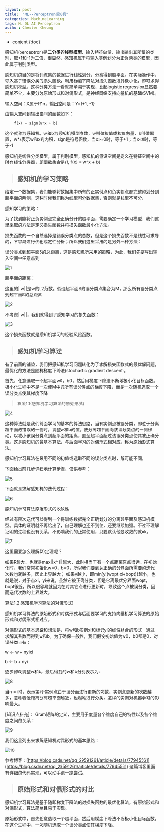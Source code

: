 ```yaml
---
layout: post
title:  "ML--Perceptron感知机"
categories: MachineLearning
tags: ML DL AI Perceptron
author: Chester Cheung
---
```


* content
{:toc}


感知机(perceptron)是**二分类的线型模型**，输入特征向量，输出输出其所属的类别，取+1和-1为二值，很显然，感知机属于将输入实例划分为正负两类的模型，因此属于判别类型。

感知机的目的是将训练集的数据进行线性划分，分离得到超平面。在实际操作中，导入基于错误分类的损失函数，利用梯度下降法对损失函数进行极小化，即可求得感知机模型。这种分类方法一看就简单易于实现，比起logistic regression显然要简单不少，主要分为原始形式和对偶形式，是神经网络支持向量机的基础(SVM)。


输入空间：X属于R^n，输出空间是：Y={+1, -1}

由输入空间到输出空间的函数如下：

```php
	f(x) = sign(w*x + b)
```








这个就称为感知机，w和b为感知机模型参数，w叫做权值或权值向量，b叫做偏置，w*x表示w和x的内积，sign是符号函数，当x>=0时，等于+1；当x<0时，等于-1


感知机是线性分类模型，属于判别模型，感知机的假设空间是定义在特征空间中的所有线性分类器，即函数集合是{f, f(x) = w*x + b}



> ## 感知机的学习策略


给定一个数据集，我们能够将数据集中所有的正实例点和负实例点都完整的划分到超平面的两侧，这种时候我们称为线型可分数据集，否则就是线型不可分。



感知学习的策略：


为了找到能将正负实例点完全正确分开的超平面，需要确定一个学习模型，我们这里采取的方法是定义损失函数并将损失函数最小化方法。



损失函数的一个自然选择是错误分类点的总数，但是这个损失函数不是线性可求导的，不容易进行优化或定性分析；所以我们这里采用的是另外一种方法：



误分类点到超平面S的总距离，这是感知机所采用的策略，为此，我们先要写出输入空间中任意点到

![1](https://img-blog.csdnimg.cn/20190524160043431.png)

超平面的距离：

这里的||w||是w的L2范数。假设超平面S的误分类点集合为M，那么所有误分类点到超平面S的总距离

![2](https://img-blog.csdnimg.cn/20190524160421868.png)

不考虑||w||，我们就得到了感知学习的损失函数：

![3](https://img-blog.csdnimg.cn/20190524160620310.png?x-oss-process=image/watermark,type_ZmFuZ3poZW5naGVpdGk,shadow_10,text_aHR0cHM6Ly9ibG9nLmNzZG4ubmV0L3dlaXhpbl80NDM5MDE0NQ==,size_16,color_FFFFFF,t_70)

这个损失函数就是感知机学习的经验风险函数。



> ## 感知机学习算法


有了前面的铺垫，我们把感知机学习问题转化为了求解损失函数式的最优解问题，最优化的方法是随机梯度下降法(stochastic gradient descent)。



首先，任意选取一个超平面w0，b0，然后用梯度下降法不断地极小化目标函数。极小化过程中不是一次使M中的所有误分类点的梯度下降，而是一次随机选取一个误分类点使其梯度下降



> 算法1.1(感知机学习算法的原始形式)



![4](https://img-blog.csdnimg.cn/20190524161825478.png?x-oss-process=image/watermark,type_ZmFuZ3poZW5naGVpdGk,shadow_10,text_aHR0cHM6Ly9ibG9nLmNzZG4ubmV0L3dlaXhpbl80NDM5MDE0NQ==,size_16,color_FFFFFF,t_70)

这种算法就是我们前面学习的基本的算法思路，当有实例点被误分类，即位于分离超平面的错误的一侧时，调整w和b的值，使分离超平面向该误分类点的一侧移动，以减小该误分类点到超平面的距离，直至超平面超过该误分类点使其被正确分类。这是感知机的最基本算法，与后面学习的对偶形式相对应，称为原始形式算法。



感知机学习算法在采用不同的初值或选取不同的误分类点时，解可能不同。



下面给出前几步详细地计算步骤，仅供参考：

![5](https://img-blog.csdnimg.cn/2019052417262391.jpg?x-oss-process=image/watermark,type_ZmFuZ3poZW5naGVpdGk,shadow_10,text_aHR0cHM6Ly9ibG9nLmNzZG4ubmV0L3dlaXhpbl80NDM5MDE0NQ==,size_16,color_FFFFFF,t_70)

下面就是求解感知机的迭代过程：

![6](https://img-blog.csdnimg.cn/20190524172733319.png?x-oss-process=image/watermark,type_ZmFuZ3poZW5naGVpdGk,shadow_10,text_aHR0cHM6Ly9ibG9nLmNzZG4ubmV0L3dlaXhpbl80NDM5MDE0NQ==,size_16,color_FFFFFF,t_70)

感知机学习算法原始形式的收敛性

经过有限次迭代可以得到一个将训练数据完全正确划分的分离超平面及感知机模型。具体的证明就不再给出了，自己理解也还不到位，还要继续加强。不过不理解证明的过程也没有关系，不影响我们的正常使用，只要默认他是收敛的就ok。

![7](https://img-blog.csdnimg.cn/20190524212855903.png?x-oss-process=image/watermark,type_ZmFuZ3poZW5naGVpdGk,shadow_10,text_aHR0cHM6Ly9ibG9nLmNzZG4ubmV0L3dlaXhpbl80NDM5MDE0NQ==,size_16,color_FFFFFF,t_70)

这里需要怎么理解(2)定理呢？


如果R越大，也就是max||x^ i||越大，此时相当于有一个点距离原点很远，在初始化时，我们常常初始化w=0，b=0，所以我们要到达正确的分界面所需要的迭代次数也就越多，因此上界越大；
如果γ越小，即min{yi(wopt⋅xi+bopt)}越小，也就是说，对于点xi，yi来说，虽然它被正确分类，但是它离最优分界面wopt，bopt很近，所以很容易就因为在对其它点进行更新时，导致这个点被误分类，因而迭代次数的上界越大。



算法1.2(感知机学习算法的对偶形式)



感知机学习算法的原始形式和对偶形式与后面要学习的支持向量机学习算法的原始形式和对偶形式相对应。


对偶形式的基本思路和想法是，将w和b实例xi和标记yi的线性组合的形式，通过求解其系数而得到w和b。为了确保一般性，我们假设初始值为w0，b0都是0，对误分类点有：


w <- w + nyixi


b <- b + nyi


逐步修改调整w和b，最后得到的w和b分别表示为:

![8](https://img-blog.csdnimg.cn/20190524204946255.png)

当n = i时，表示第i个实例点由于误分而进行更新的次数，实例点更新的次数越多，意味着他距离分离超平面越近，也越难进行分类，这样的实例对机器学习的影响最大。

[知识点补充]：
Gram矩阵的定义，主要用于度量各个维度自己的特性以及各个维度之间的关系：

![9](https://img-blog.csdnimg.cn/20190524210318861.png?x-oss-process=image/watermark,type_ZmFuZ3poZW5naGVpdGk,shadow_10,text_aHR0cHM6Ly9ibG9nLmNzZG4ubmV0L3dlaXhpbl80NDM5MDE0NQ==,size_16,color_FFFFFF,t_70)

我们这里列出来求解感知机对偶形式的基本思路：

![10](https://img-blog.csdnimg.cn/20190524210440196.png)

参考博客：[https://blog.csdn.net/qq_29591261/article/details/77945561](https://blog.csdn.net/qq_29591261/article/details/77945561)
这篇博客里面有详细的代码实现，可以动手跑一跑尝试。

> ## 原始形式和对偶形式的对比

感知机学习算法是基于随即梯度下降法的对损失函数的最优化算法，有原始形式和对偶形式，算法简单且易于实现。

原始形式中，首先任意选取一个超平面，然后用梯度下降法不断极小化目标函数，在这个过程中，一次随机选取一个误分类点使其梯度下降。
